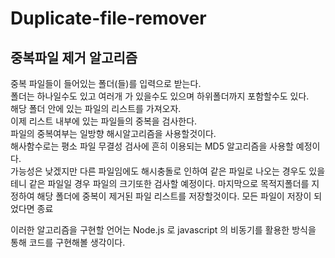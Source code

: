 # Duplicate-file-remover

## 중복파일 제거 알고리즘

중복 파일들이 들어있는 폴더(들)를 입력으로 받는다.  
폴더는 하나일수도 있고 여러개 가 있을수도 있으며 하위폴더까지 포함할수도 있다.  
해당 폴더 안에 있는 파일의 리스트를 가져오자.  
이제 리스트 내부에 있는 파일들의 중복을 검사한다.  
파일의 중복여부는 일방향 해시알고리즘을 사용할것이다.  
해사함수로는 평소 파일 무결성 검사에 흔히 이용되는 MD5 알고리즘을 사용할 예정이다.  
가능성은 낮겠지만 다른 파일임에도 해시충돌로 인하여 같은 파일로 나오는 경우도 있을테니 같은 파일일 경우 파일의 크기또한 검사할 예정이다.
마지막으로 목적지폴더를 지정하여 해당 폴더에 중복이 제거된 파일 리스트를 저장할것이다.
모든 파일이 저장이 되었다면 종료

이러한 알고리즘을 구현할 언어는 Node.js 로 javascript 의 비동기를 활용한 방식을 통해 코드를 구현해볼 생각이다.
